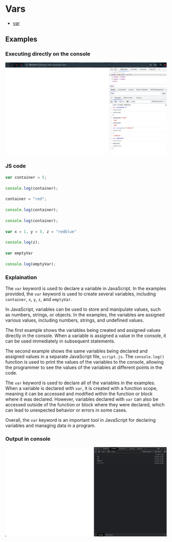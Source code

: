 # Vars

- [var](https://developer.mozilla.org/en-US/docs/Web/JavaScript/Reference/Statements/var)

## Examples

### Executing directly on the console

![img](.images/vars.png)

### JS code

```javascript
var container = 5;

console.log(container);

container = "red";

console.log(container);

console.log(container);

var x = 1, y = 5, z = "redblue"

console.log(z);

var emptyVar

console.log(emptyVar);
```

### Explaination

The `var` keyword is used to declare a variable in JavaScript. In the examples provided, the `var` keyword is used to create several variables, including `container`, `x`, `y`, `z`, and `emptyVar`.

In JavaScript, variables can be used to store and manipulate values, such as numbers, strings, or objects. In the examples, the variables are assigned various values, including numbers, strings, and undefined values.

The first example shows the variables being created and assigned values directly in the console. When a variable is assigned a value in the console, it can be used immediately in subsequent statements.

The second example shows the same variables being declared and assigned values in a separate JavaScript file, `script.js`. The `console.log()` function is used to print the values of the variables to the console, allowing the programmer to see the values of the variables at different points in the code.

The `var` keyword is used to declare all of the variables in the examples. When a variable is declared with `var`, it is created with a function scope, meaning it can be accessed and modified within the function or block where it was declared. However, variables declared with `var` can also be accessed outside of the function or block where they were declared, which can lead to unexpected behavior or errors in some cases.

Overall, the `var` keyword is an important tool in JavaScript for declaring variables and managing data in a program.

### Output in console

![img](.images/image-2023-05-06-09-23-40.png)
